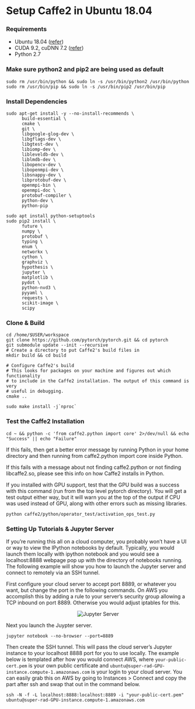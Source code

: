 # Setup Caffe2 in Ubuntu 18.04


### Requirements

- Ubuntu 18.04 ([refer](https://github.com/greenglobal/ggml-docs/blob/master/setup_ubuntu_1804_from_minimalcd.md))
- CUDA 9.2, cuDNN 7.2 ([refer](https://github.com/hoangtnm/TrainingServer-docs/blob/master/Setup-machine-for-Deep_Learning.md))
- Python 2.7

### Make sure python2 and pip2 are being used as default

```
sudo rm /usr/bin/python && sudo ln -s /usr/bin/python2 /usr/bin/python
sudo rm /usr/bin/pip && sudo ln -s /usr/bin/pip2 /usr/bin/pip
```

### Install Dependencies

```
sudo apt-get install -y --no-install-recommends \
      build-essential \
      cmake \
      git \
      libgoogle-glog-dev \
      libgflags-dev \
      libgtest-dev \
      libiomp-dev \
      libleveldb-dev \
      liblmdb-dev \
      libopencv-dev \
      libopenmpi-dev \
      libsnappy-dev \
      libprotobuf-dev \
      openmpi-bin \
      openmpi-doc \
      protobuf-compiler \
      python-dev \
      python-pip

sudo apt install python-setuptools
sudo pip2 install \
      future \
      numpy \
      protobuf \
      typing \
      enum \
      networkx \
      cython \
      graphviz \
      hypothesis \
      jupyter \
      matplotlib \
      pydot \
      python-nvd3 \
      pyyaml \
      requests \
      scikit-image \
      scipy
```

### Clone & Build

```
cd /home/$USER/workspace
git clone https://github.com/pytorch/pytorch.git && cd pytorch
git submodule update --init --recursive
# Create a directory to put Caffe2's build files in
mkdir build && cd build

# Configure Caffe2's build
# This looks for packages on your machine and figures out which functionality
# to include in the Caffe2 installation. The output of this command is very
# useful in debugging.
cmake ..

sudo make install -j`nproc`
```

### Test the Caffe2 Installation

```
cd ~ && python -c 'from caffe2.python import core' 2>/dev/null && echo "Success" || echo "Failure"
```

If this fails, then get a better error message by running Python in your home directory and then running from caffe2.python import core inside Python.

If this fails with a message about not finding caffe2.python or not finding libcaffe2.so, please see this info on how Caffe2 installs in Python.

If you installed with GPU support, test that the GPU build was a success with this command (run from the top level pytorch directory). You will get a test output either way, but it will warn you at the top of the output if CPU was used instead of GPU, along with other errors such as missing libraries.

```
python caffe2/python/operator_test/activation_ops_test.py
```

### Setting Up Tutorials & Jupyter Server

If you’re running this all on a cloud computer, you probably won’t have a UI or way to view the IPython notebooks by default. Typically, you would launch them locally with ipython notebook and you would see a localhost:8888 webpage pop up with the directory of notebooks running. The following example will show you how to launch the Jupyter server and connect to remotely via an SSH tunnel.

First configure your cloud server to accept port 8889, or whatever you want, but change the port in the following commands. On AWS you accomplish this by adding a rule to your server’s security group allowing a TCP inbound on port 8889. Otherwise you would adjust iptables for this.

<p align="center">
      <img src="https://caffe2.ai/static/images/security-group-jupyter.png" alt="Jupyter Server">
</p> 

Next you launch the Juypter server.

```
jupyter notebook --no-browser --port=8889
```

Then create the SSH tunnel. This will pass the cloud server’s Jupyter instance to your localhost 8888 port for you to use locally. The example below is templated after how you would connect AWS, where `your-public-cert.pem` is your own public certificate and `ubuntu@super-rad-GPU-instance.compute-1.amazonaws.com` is your login to your cloud server. You can easily grab this on AWS by going to Instances > Connect and copy the part after ssh and swap that out in the command below.

```
ssh -N -f -L localhost:8888:localhost:8889 -i "your-public-cert.pem" ubuntu@super-rad-GPU-instance.compute-1.amazonaws.com
```
